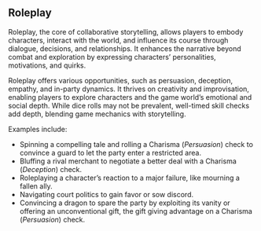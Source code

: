 ## Roleplay

Roleplay, the core of collaborative storytelling, allows players to embody characters, interact with the world, and influence its course through dialogue, decisions, and relationships.
It enhances the narrative beyond combat and exploration by expressing characters’ personalities, motivations, and quirks.

Roleplay offers various opportunities, such as persuasion, deception, empathy, and in-party dynamics.
It thrives on creativity and improvisation, enabling players to explore characters and the game world’s emotional and social depth.
While dice rolls may not be prevalent, well-timed skill checks add depth, blending game mechanics with storytelling.

Examples include:

- Spinning a compelling tale and rolling a Charisma (_Persuasion_) check to convince a guard to let the party enter a restricted area.
- Bluffing a rival merchant to negotiate a better deal with a Charisma (_Deception_) check.
- Roleplaying a character’s reaction to a major failure, like mourning a fallen ally.
- Navigating court politics to gain favor or sow discord.
- Convincing a dragon to spare the party by exploiting its vanity or offering an unconventional gift, the gift giving advantage on a Charisma (_Persuasion_) check.
